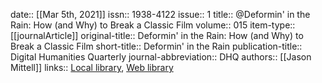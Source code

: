 date:: [[Mar 5th, 2021]]
issn:: 1938-4122
issue:: 1
title:: @Deformin' in the Rain: How (and Why) to Break a Classic Film
volume:: 015
item-type:: [[journalArticle]]
original-title:: Deformin' in the Rain: How (and Why) to Break a Classic Film
short-title:: Deformin' in the Rain
publication-title:: Digital Humanities Quarterly
journal-abbreviation:: DHQ
authors:: [[Jason Mittell]]
links:: [Local library](zotero://select/groups/2386895/items/YKAHE2MF), [Web library](https://www.zotero.org/groups/2386895/items/YKAHE2MF)
